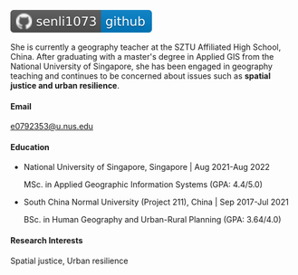 ![](home_md_files/d273e900-53d0-11f0-ade1-f352a1ca64a6.jpeg?v=1\&type=image)

She is currently a geography teacher at the SZTU Affiliated High School, China. After graduating with a master's degree in Applied GIS from the National University of Singapore, she has been engaged in geography teaching and continues to be concerned about issues such as **spatial justice and urban resilience**.

#### Email

<e0792353@u.nus.edu>

#### Education

*   National University of Singapore, Singapore | Aug 2021-Aug 2022

    MSc. in Applied Geographic Information Systems (GPA: 4.4/5.0)



*   South China Normal University (Project 211), China | Sep 2017-Jul 2021

    BSc. in Human Geography and Urban-Rural Planning (GPA: 3.64/4.0)

#### Research Interests

Spatial justice, Urban resilience
